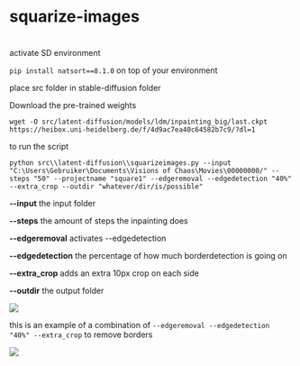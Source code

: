 # squarize-images

#

activate SD environment

```pip install natsort==8.1.0```  on top of your environment

place src folder in stable-diffusion folder

Download the pre-trained weights

```
wget -O src/latent-diffusion/models/ldm/inpainting_big/last.ckpt https://heibox.uni-heidelberg.de/f/4d9ac7ea40c64582b7c9/?dl=1
```
to run the script

```
python src\\latent-diffusion\\squarizeimages.py --input "C:\Users\Gebruiker\Documents\Visions of Chaos\Movies\00000000/" --steps "50" --projectname "square1" --edgeremoval --edgedetection "40%" --extra_crop --outdir "whatever/dir/is/possible"
```
**--input** the input folder

**--steps** the amount of steps the inpainting does

**--edgeremoval** activates --edgedetection

**--edgedetection** the percentage of how much borderdetection is going on

**--extra_crop** adds an extra 10px crop on each side 

**--outdir** the output folder


![](demo.png)

this is an example of a combination of ```--edgeremoval --edgedetection "40%" --extra_crop``` to remove borders

![](demo2.png)
